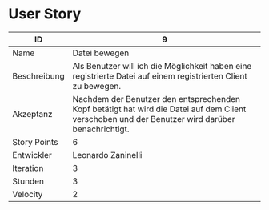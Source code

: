 # User Story

| ID         |9|
|-|-|
|Name        |Datei bewegen|
|Beschreibung|Als Benutzer will ich die Möglichkeit haben eine registrierte Datei auf einem registrierten Client zu bewegen.|
|Akzeptanz   |Nachdem der Benutzer den entsprechenden Kopf betätigt hat wird die Datei auf dem Client verschoben und der Benutzer wird darüber benachrichtigt.|
|Story Points|6|
|Entwickler  |Leonardo Zaninelli|
|Iteration   |3|
|Stunden     |3|
|Velocity    |2|

